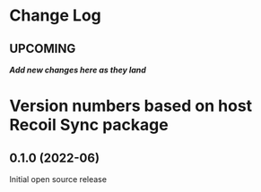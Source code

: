 # Change Log

## UPCOMING
**_Add new changes here as they land_**

# Version numbers based on host Recoil Sync package

## 0.1.0 (2022-06)

Initial open source release
